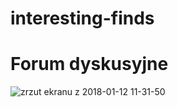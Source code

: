 # interesting-finds
# Forum dyskusyjne
![zrzut ekranu z 2018-01-12 11-31-50](https://user-images.githubusercontent.com/28783510/42016916-7ef4d3e2-7aad-11e8-8855-b65a85f588ad.png)
